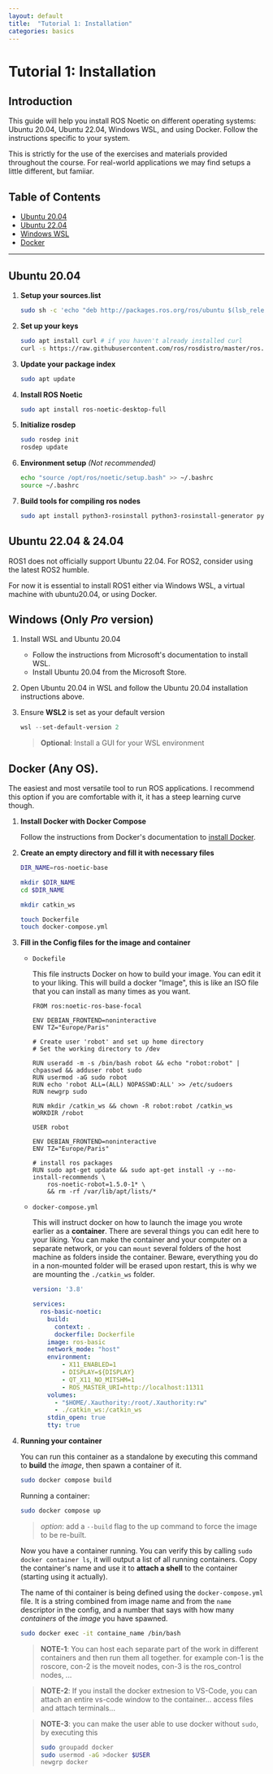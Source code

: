 ```yaml
---
layout: default
title:  "Tutorial 1: Installation"
categories: basics
---
```

# Tutorial 1: Installation

## Introduction


This guide will help you install ROS Noetic on different operating systems: Ubuntu 20.04, Ubuntu 22.04, Windows WSL, and using Docker. Follow the instructions specific to your system.

This is strictly for the use of the exercises and materials provided throughout the course. For real-world applications we may find setups a little different, but famiiar.

## Table of Contents
- [Ubuntu 20.04](#ubuntu-2004)
- [Ubuntu 22.04](#ubuntu-2204)
- [Windows WSL](#windows-wsl)
- [Docker](#docker)

---

## Ubuntu 20.04

1. **Setup your sources.list**

   ```sh
   sudo sh -c 'echo "deb http://packages.ros.org/ros/ubuntu $(lsb_release -sc) main" > /etc/apt/sources.list.d/ros-noetic.list'
   ```
  
2. **Set up your keys**
    ```sh
    sudo apt install curl # if you haven't already installed curl
    curl -s https://raw.githubusercontent.com/ros/rosdistro/master/ros.asc | sudo apt-key add -
    ```

3. **Update your package index**
    ```sh
    sudo apt update
    ```

4. **Install ROS Noetic**
    ```sh
    sudo apt install ros-noetic-desktop-full
    ```

5. **Initialize rosdep**
    ```sh
    sudo rosdep init
    rosdep update
    ```

6. **Environment setup** _(Not recommended)_
    ```sh
    echo "source /opt/ros/noetic/setup.bash" >> ~/.bashrc
    source ~/.bashrc
    ```

7. **Build tools for compiling ros nodes**
    ```sh
    sudo apt install python3-rosinstall python3-rosinstall-generator python3-wstool build-essential
    ```

## Ubuntu 22.04 & 24.04
ROS1 does not officially support Ubuntu 22.04. For ROS2, consider using the latest ROS2 humble.

For now it is essential to install ROS1 either via Windows WSL, a virtual machine with ubuntu20.04, or using Docker.

## Windows (Only _Pro_ version)

1. Install WSL and Ubuntu 20.04
    - Follow the instructions from Microsoft's documentation to install WSL.
    - Install Ubuntu 20.04 from the Microsoft Store.

2. Open Ubuntu 20.04 in WSL and follow the Ubuntu 20.04 installation instructions above.

3. Ensure **WSL2** is set as your default version

    ```powershell
    wsl --set-default-version 2
    ```

    > **Optional**: Install a GUI for your WSL environment

## Docker (Any OS).
The easiest and most versatile tool to run ROS applications. I recommend this option if you are comfortable with it, it has a steep learning curve though.

1. **Install Docker with Docker Compose**

    Follow the instructions from Docker's documentation to [install Docker](https://docs.docker.com/get-docker/).


2. **Create an empty directory and fill it with necessary files**

    ```sh
    DIR_NAME=ros-noetic-base

    mkdir $DIR_NAME
    cd $DIR_NAME

    mkdir catkin_ws

    touch Dockerfile
    touch docker-compose.yml
    ```

3. **Fill in the Config files for the image and container**

    - `Dockefile`

      This file instructs Docker on how to build your image. You can edit it to your liking. This will build a docker "Image", this is like an ISO file that you can install as many times as you want. 

      ```docker
      FROM ros:noetic-ros-base-focal

      ENV DEBIAN_FRONTEND=noninteractive
      ENV TZ="Europe/Paris"

      # Create user 'robot' and set up home directory
      # Set the working directory to /dev

      RUN useradd -m -s /bin/bash robot && echo "robot:robot" | chpasswd && adduser robot sudo
      RUN usermod -aG sudo robot
      RUN echo 'robot ALL=(ALL) NOPASSWD:ALL' >> /etc/sudoers
      RUN newgrp sudo

      RUN mkdir /catkin_ws && chown -R robot:robot /catkin_ws
      WORKDIR /robot

      USER robot

      ENV DEBIAN_FRONTEND=noninteractive
      ENV TZ="Europe/Paris"

      # install ros packages
      RUN sudo apt-get update && sudo apt-get install -y --no-install-recommends \
          ros-noetic-robot=1.5.0-1* \
          && rm -rf /var/lib/apt/lists/*
      ```

    - `docker-compose.yml`

      This will instruct docker on how to launch the image you wrote earlier as a __container__.
      There are several things you can edit here to your liking. You can make the container and your computer on a separate network, or you can `mount` several folders of the host machine as folders inside the container. Beware, everything you do in a non-mounted folder will be erased upon restart, this is why we are mounting the `./catkin_ws` folder. 

      ```yaml
      version: '3.8'

      services:
        ros-basic-noetic:
          build:
            context: .
            dockerfile: Dockerfile
          image: ros-basic
          network_mode: "host"
          environment:
              - X11_ENABLED=1
              - DISPLAY=${DISPLAY}
              - QT_X11_NO_MITSHM=1
              - ROS_MASTER_URI=http://localhost:11311
          volumes:
            - "$HOME/.Xauthority:/root/.Xauthority:rw"
            - ./catkin_ws:/catkin_ws
          stdin_open: true
          tty: true
      ```

4. **Running your container**


    You can run this container as a standalone by executing this command to **build** the _image_, then spawn a container of it.

    ```bash
    sudo docker compose build
    ```

    Running a container:
    ```bash
    sudo docker compose up
    ```
    > _option_: add a `--build` flag to the up command to force the image to be re-built.

    Now you have a container running. You can verify this by calling `sudo docker container ls`, it will output a list of all running containers. Copy the container's name and use it to __attach a shell__ to the container (starting using it actually).

    The name of thi container is being defined using the `docker-compose.yml` file. It is a string combined from image name and from the `name` descriptor in the config, and a number that says with how many _containers_ of the _image_ you have spawned.


    ```bash
    sudo docker exec -it containe_name /bin/bash 
    ```

    > __NOTE-1__: You can host each separate part of the work in different containers and then run them all together. for example con-1 is the roscore, con-2 is the moveit nodes, con-3 is the ros_control nodes, ...

    > __NOTE-2__: If you install the docker extnesion to VS-Code, you can attach an entire vs-code window to the container... access files and attach terminals...

    > __NOTE-3__: you can make the user able to use docker without `sudo`, by executing this 
    >
    >```bash 
    >sudo groupadd docker
    >sudo usermod -aG >docker $USER
    >newgrp docker
    >```

